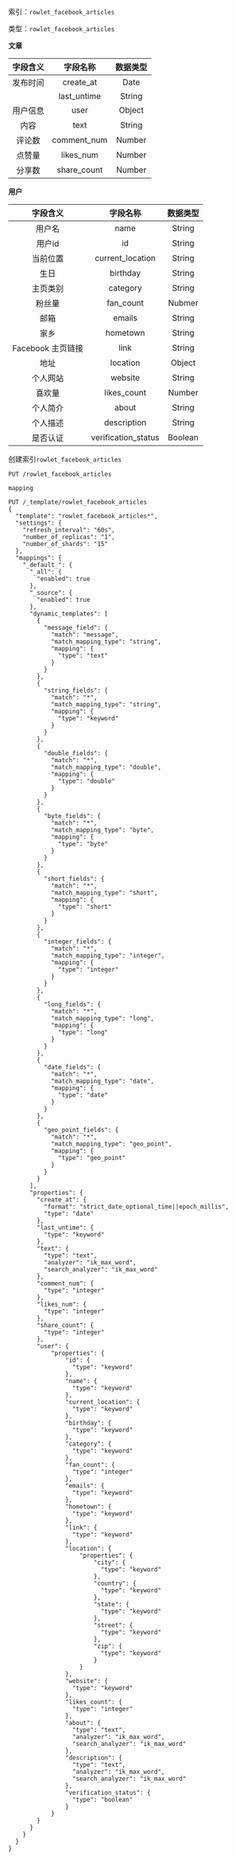 索引：`rowlet_facebook_articles`

类型：`rowlet_facebook_articles`

**文章**

| 字段含义 | 字段名称 | 数据类型 |
| :---: | :---: | :---: |
| 发布时间 | create\_at | Date |
|  | last\_untime | String |
| 用户信息 | user | Object |
| 内容 | text | String |
| 评论数 | comment\_num | Number |
| 点赞量 | likes\_num | Number |
| 分享数 | share\_count | Number |

**用户**

| 字段含义 | 字段名称 | 数据类型 |
| :---: | :---: | :---: |
| 用户名 | name | String |
| 用户id | id | String |
| 当前位置 | current\_location | String |
| 生日 | birthday | String |
| 主页类别 | category | String |
| 粉丝量 | fan\_count | Nubmer |
| 邮箱 | emails | String |
| 家乡 | hometown | String |
| Facebook 主页链接 | link | String |
| 地址 | location | Object |
| 个人网站 | website | String |
| 喜欢量 | likes\_count | Number |
| 个人简介 | about | String |
| 个人描述 | description | String |
| 是否认证 | verification\_status | Boolean |

创建索引`rowlet_facebook_articles`

```
PUT /rowlet_facebook_articles
```

`mapping`

```
PUT /_template/rowlet_facebook_articles
{
  "template": "rowlet_facebook_articles*",
  "settings": {
    "refresh_interval": "60s",
    "number_of_replicas": "1",
    "number_of_shards": "15"
  },
  "mappings": {
    "_default_": {
      "_all": {
        "enabled": true
      },
      "_source": {
        "enabled": true
      },
      "dynamic_templates": [
        {
          "message_field": {
            "match": "message",
            "match_mapping_type": "string",
            "mapping": {
              "type": "text"
            }
          }
        },
        {
          "string_fields": {
            "match": "*",
            "match_mapping_type": "string",
            "mapping": {
              "type": "keyword"
            }
          }
        },
        {
          "double_fields": {
            "match": "*",
            "match_mapping_type": "double",
            "mapping": {
              "type": "double"
            } 
          }
        },
        {
          "byte_fields": {
            "match": "*",
            "match_mapping_type": "byte",
            "mapping": {
              "type": "byte"
            }
          }
        },
        {
          "short_fields": {
            "match": "*",
            "match_mapping_type": "short",
            "mapping": {
              "type": "short"
            }
          }
        },
        {
          "integer_fields": {
            "match": "*",
            "match_mapping_type": "integer",
            "mapping": {
              "type": "integer"
            }
          }
        },
        {
          "long_fields": {
            "match": "*",
            "match_mapping_type": "long",
            "mapping": {
              "type": "long"
            }
          }
        },
        {
          "date_fields": {
            "match": "*",
            "match_mapping_type": "date",
            "mapping": {
              "type": "date"
            }
          }
        },
        {
          "geo_point_fields": {
            "match": "*",
            "match_mapping_type": "geo_point",
            "mapping": {
              "type": "geo_point"
            }
          }
        }
      ],
      "properties": {
        "create_at": {
          "format": "strict_date_optional_time||epoch_millis",
          "type": "date"
        },
        "last_untime": {
          "type": "keyword"
        },
        "text": {
          "type": "text",
          "analyzer": "ik_max_word",
          "search_analyzer": "ik_max_word"
        },
        "comment_num": {
          "type": "integer"
        },
        "likes_num": {
          "type": "integer"
        },
        "share_count": {
          "type": "integer"
        },
        "user": {
        	"properties": {
		        "id": {
		          "type": "keyword"
		        },
		        "name": {
		          "type": "keyword"
		        },
		        "current_location": {
		          "type": "keyword"
		        },
		        "birthday": {
		          "type": "keyword"
		        },
		        "category": {
		          "type": "keyword"
		        },
		        "fan_count": {
		          "type": "integer"
		        },
		        "emails": {
		          "type": "keyword"
		        },
		        "hometown": {
		          "type": "keyword"
		        },
		        "link": {
		          "type": "keyword"
		        },
		        "location": {
		        	"properties": {
				        "city": {
				          "type": "keyword"
				        },
				        "country": {
				          "type": "keyword"
				        },
				        "state": {
				          "type": "keyword"
				        },
				        "street": {
				          "type": "keyword"
				        },
				        "zip": {
				          "type": "keyword"
				        }
				    }    
		        },
		        "website": {
		          "type": "keyword"
		        },
		        "likes_count": {
		          "type": "integer"
		        },
		        "about": {
		          "type": "text",
		          "analyzer": "ik_max_word",
		          "search_analyzer": "ik_max_word"
		        },
		        "description": {
		          "type": "text",
		          "analyzer": "ik_max_word",
		          "search_analyzer": "ik_max_word"
		        },
		        "verification_status": {
		          "type": "boolean"
		        }
        	}
        }
      }
    }
  }
}
```



